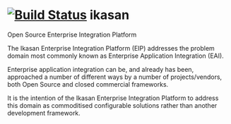 [![Build Status](https://travis-ci.org/ikasanEIP/ikasan.svg?branch=IKASAN-838)](https://travis-ci.org/ikasanEIP/ikasan)
ikasan
======

Open Source Enterprise Integration Platform

The Ikasan Enterprise Integration Platform (EIP) addresses the problem 
domain most commonly known as Enterprise Application Integration (EAI). 

Enterprise application integration can be, and already has been, 
approached a number of different ways by a number of projects/vendors, 
both Open Source and closed commercial frameworks. 

It is the intention of the Ikasan Enterprise Integration Platform 
to address this domain as commoditised configurable solutions rather 
than another development framework.
